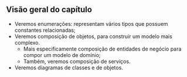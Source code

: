 ## Visão geral do capítulo

- Veremos enumerações: representam vários tipos que possuem constantes relacionadas;
- Veremos composição de objetos, para construir um modelo mais complexo.
  - Mais especificamente composição de entidades de negócio para compor um modelo de domínio;
  - Também, veremos composição de serviços.
- Veremos diagramas de classes e de objetos.
